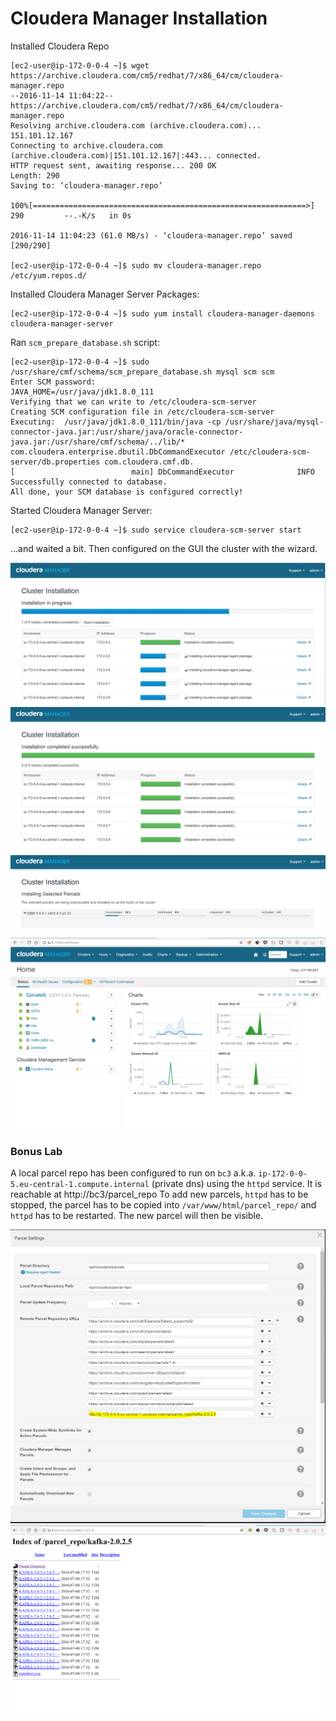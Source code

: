 # Cloudera Manager Installation

Installed Cloudera Repo
```
[ec2-user@ip-172-0-0-4 ~]$ wget https://archive.cloudera.com/cm5/redhat/7/x86_64/cm/cloudera-manager.repo
--2016-11-14 11:04:22--  https://archive.cloudera.com/cm5/redhat/7/x86_64/cm/cloudera-manager.repo
Resolving archive.cloudera.com (archive.cloudera.com)... 151.101.12.167
Connecting to archive.cloudera.com (archive.cloudera.com)|151.101.12.167|:443... connected.
HTTP request sent, awaiting response... 200 OK
Length: 290
Saving to: ‘cloudera-manager.repo’

100%[=============================================================>] 290         --.-K/s   in 0s

2016-11-14 11:04:23 (61.0 MB/s) - ‘cloudera-manager.repo’ saved [290/290]

[ec2-user@ip-172-0-0-4 ~]$ sudo mv cloudera-manager.repo /etc/yum.repos.d/
```

Installed Cloudera Manager Server Packages:
```
[ec2-user@ip-172-0-0-4 ~]$ sudo yum install cloudera-manager-daemons cloudera-manager-server
```

Ran `scm_prepare_database.sh` script:
```
[ec2-user@ip-172-0-0-4 ~]$ sudo /usr/share/cmf/schema/scm_prepare_database.sh mysql scm scm
Enter SCM password:
JAVA_HOME=/usr/java/jdk1.8.0_111
Verifying that we can write to /etc/cloudera-scm-server
Creating SCM configuration file in /etc/cloudera-scm-server
Executing:  /usr/java/jdk1.8.0_111/bin/java -cp /usr/share/java/mysql-connector-java.jar:/usr/share/java/oracle-connector-java.jar:/usr/share/cmf/schema/../lib/* com.cloudera.enterprise.dbutil.DbCommandExecutor /etc/cloudera-scm-server/db.properties com.cloudera.cmf.db.
[                          main] DbCommandExecutor              INFO  Successfully connected to database.
All done, your SCM database is configured correctly!
```

Started Cloudera Manager Server:
```
[ec2-user@ip-172-0-0-4 ~]$ sudo service cloudera-scm-server start
```
...and waited a bit.
Then configured on the GUI the cluster with the wizard.

![](./3_1_cm_install.png)
![](./3_2_cm_install.png)
![](./3_3_cm_install.png)
![](./3_cm_installed.png)
### Bonus Lab
A local parcel repo has been configured to run on `bc3` a.k.a. `ip-172-0-0-5.eu-central-1.compute.internal` (private dns) using the `httpd` service.
It is reachable at http://bc3/parcel_repo
To add new parcels, `httpd` has to be stopped, the parcel has to be copied into `/var/www/html/parcel_repo/` and `httpd` has to be restarted. The new parcel will then be visible.

![](./4_local_repo.png)
![](./4_local_repo_directory.png)